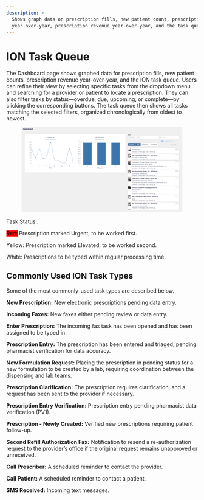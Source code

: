 ```yaml
---
description: >-
  Shows graph data on prescription fills, new patient count, prescription fills
  year-over-year, prescription revenue year-over-year, and the task queue.
---
```


# ION Task Queue

The Dashboard page shows graphed data for prescription fills, new patient counts, prescription revenue year-over-year, and the ION task queue. Users can refine their view by selecting specific tasks from the dropdown menu and searching for a provider or patient to locate a prescription. They can also filter tasks by status—overdue, due, upcoming, or complete—by clicking the corresponding buttons. The task queue then shows all tasks matching the selected filters, organized chronologically from oldest to newest.

<figure><img src="../.gitbook/assets/Task Queue.png" alt=""><figcaption></figcaption></figure>

Task Status :&#x20;

<mark style="background-color:red;">Red:</mark> Prescription marked Urgent, to be worked first.

Yellow: Prescription marked Elevated, to be worked second.

White: Prescriptions to be typed within regular processing time.

## Commonly Used ION Task Types

Some of the most commonly-used task types are described below.

**New Prescription:** New electronic prescriptions pending data entry.&#x20;

**Incoming Faxes:** New faxes either pending review or data entry.&#x20;

**Enter Prescription:** The incoming fax task has been opened and has been assigned to be typed in.&#x20;

**Prescription Entry:** The prescription has been entered and triaged, pending pharmacist verification for data accuracy.

**New Formulation Request:** Placing the prescription in pending status for a new formulation to be created by a lab, requiring coordination between the dispensing and lab teams.

**Prescription Clarification:** The prescription requires clarification, and a request has been sent to the provider if necessary.

**Prescription Entry Verification:** Prescription entry pending pharmacist data verification (PV1).&#x20;

**Prescription - Newly Created:** Verified new prescriptions requiring patient follow-up.&#x20;

**Second Refill Authorization Fax:** Notification to resend a re-authorization request to the provider’s office if the original request remains unapproved or unreceived.

**Call Prescriber:** A scheduled reminder to contact the provider.

**Call Patient:** A scheduled reminder to contact a patient.

**SMS Received:** Incoming text messages.
